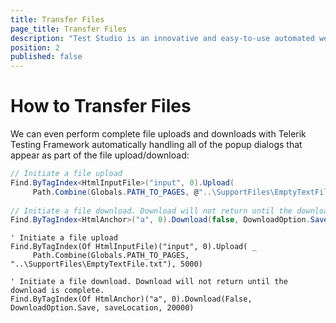 ```yaml
---
title: Transfer Files
page_title: Transfer Files
description: "Test Studio is an innovative and easy-to-use automated web, WPF and load testing solution. Test Studio tests support essential technologies like ASP.NET AJAX, Silverlight, PHP and MVC. HTML5, Testing framework, functional testing, performance testing, load testing, exploratory testing, manual testing."
position: 2
published: false
---
```

# How to Transfer Files

We can even perform complete file uploads and downloads with Telerik Testing Framework automatically handling all of the popup dialogs that appear as part of the file upload/download:

````C#
// Initiate a file upload
Find.ByTagIndex<HtmlInputFile>("input", 0).Upload(
     Path.Combine(Globals.PATH_TO_PAGES, @"..\SupportFiles\EmptyTextFile.txt"), 5000);
  
// Initiate a file download. Download will not return until the download is complete.
Find.ByTagIndex<HtmlAnchor>("a", 0).Download(false, DownloadOption.Save, saveLocation, 20000);
````
````VB
' Initiate a file upload
Find.ByTagIndex(Of HtmlInputFile)("input", 0).Upload( _
     Path.Combine(Globals.PATH_TO_PAGES, "..\SupportFiles\EmptyTextFile.txt"), 5000)
  
' Initiate a file download. Download will not return until the download is complete.
Find.ByTagIndex(Of HtmlAnchor)("a", 0).Download(False, DownloadOption.Save, saveLocation, 20000)
````